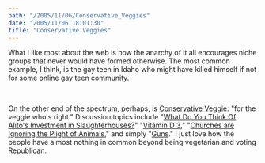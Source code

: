 ```yaml
---
path: "/2005/11/06/Conservative_Veggies" 
date: "2005/11/06 18:01:30" 
title: "Conservative Veggies" 
---
```

<p>What I like most about the web is how the anarchy of it all encourages niche groups that never would have formed otherwise. The most common example, I think, is the gay teen in Idaho who might have killed himself if not for some online gay teen community.</p><br><p>On the other end of the spectrum, perhaps, is <a href="http://www.conservativeveggie.com/">Conservative Veggie</a>: "for the veggie who's right." Discussion topics include "<a href="http://www.conservativeveggie.com/messageboard/viewtopic.php?t=102">What Do You Think Of Alito's Investment in Slaughterhouses?</a>" "<a href="http://www.conservativeveggie.com/messageboard/viewtopic.php?t=65">Vitamin D 3</a>," "<a href="">Churches are Ignoring the Plight of Animals</a>," and simply "<a href="http://www.conservativeveggie.com/messageboard/viewtopic.php?t=92">Guns</a>." I just love how the people have almost nothing in common beyond being vegetarian and voting Republican.</p>